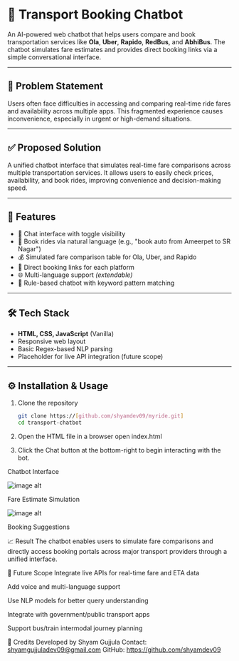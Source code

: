 # 🚖 Transport Booking Chatbot

An AI-powered web chatbot that helps users compare and book transportation services like **Ola**, **Uber**, **Rapido**, **RedBus**, and **AbhiBus**. The chatbot simulates fare estimates and provides direct booking links via a simple conversational interface.

---

## 📌 Problem Statement

Users often face difficulties in accessing and comparing real-time ride fares and availability across multiple apps. This fragmented experience causes inconvenience, especially in urgent or high-demand situations.

---

## ✅ Proposed Solution

A unified chatbot interface that simulates real-time fare comparisons across multiple transportation services. It allows users to easily check prices, availability, and book rides, improving convenience and decision-making speed.

---

## 🚀 Features

- 💬 Chat interface with toggle visibility
- 📍 Book rides via natural language (e.g., "book auto from Ameerpet to SR Nagar")
- 💰 Simulated fare comparison table for Ola, Uber, and Rapido
- 🔗 Direct booking links for each platform
- 🌐 Multi-language support *(extendable)*
- 🤖 Rule-based chatbot with keyword pattern matching

---

## 🛠️ Tech Stack

- **HTML, CSS, JavaScript** (Vanilla)
- Responsive web layout
- Basic Regex-based NLP parsing
- Placeholder for live API integration (future scope)

---

## ⚙️ Installation & Usage

1. Clone the repository  
   ```bash
   git clone https://[github.com/shyamdev09/myride.git]
   cd transport-chatbot


2. Open the HTML file in a browser
open index.html

3. Click the Chat button at the bottom-right to begin interacting with the bot.

Chatbot Interface

![image alt](https://github.com/shyamdev09/myride/blob/503b2a93e71919d678601596e6fe0c0ad355458f/Screenshot%20Chatbot%20UI.png)







Fare Estimate Simulation

![image alt](https://github.com/shyamdev09/myride/blob/f7e68edd60b67d89a0a024cdd01643ee973b7628/estimate%20price.png)







Booking Suggestions









📈 Result
The chatbot enables users to simulate fare comparisons and directly access booking portals across major transport providers through a unified interface.


🔮 Future Scope
Integrate live APIs for real-time fare and ETA data

Add voice and multi-language support

Use NLP models for better query understanding

Integrate with government/public transport apps

Support bus/train intermodal journey planning



🙌 Credits
Developed by Shyam Gujjula
Contact: shyamgujjuladev09@gmail.com
GitHub: https://github.com/shyamdev09
   
